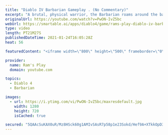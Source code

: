 ```yaml
---
title: "Diablo IV Barbarian Gameplay . (No Commentary)"
excerpt: "A brutal, physical warrior, the Barbarian roams around the battlefield constantly, dishing heavy damage and wielding an array of powerful weapons with ease."
originalUrl: https://youtube.com/watch?v=PwON-IvZ5bc
webUrl: https://smartable.ai/apps/diablo4/game/rams-play-diablo-iv-barbarian-gameplay-no-commentary/
type: video
length: PT21M27S
publishedDateTime: 2021-01-24T16:05:28Z
heat: 56

featuredContent: "<iframe width=\"800\" height=\"500\" frameborder=\"0\" src=\"https://www.youtube.com/embed/PwON-IvZ5bc\" allow=\"accelerometer; autoplay; encrypted-media; gyroscope; picture-in-picture\" allowfullscreen></iframe>"

provider:
  name: Ram's Play
  domain: youtube.com

topics:
  - Diablo 4
  - Barbarian

images:
  - url: https://i.ytimg.com/vi/PwON-IvZ5bc/maxresdefault.jpg
    width: 1280
    height: 720
    isCached: true

secured: "5QAAcSuKAX0uR/Mz8HSck60g1AMIvSAsR7p58p1e23Sokd/Hef9A+XTkkOpD3SVpbF0dh93KE6DRUV+WfW0fHGW762DeB9PO67zXpCskQBFV6EGrseB1Rs0gmYZ+aevvMCb0vloPBwFGRZv+PUojsEJp4TPUSko0dyuotHp6YzlTzel2DIk/T7xU3mAXZ2mYhJ990SZc0332JWsI33NvIr1fWPMSXH1UJElC6S7dh7wCHJBQ5uJsdjvKNxiur7l0gkTWbyY5IOrCpOq/nMxtZT+tAwDBodEYgM2RyYSIa2lYVbmY2z0Sqt/Y58aS8ayD0D5WP5uKgGc4BYgw+Pv4KT7U7eIVd/0/omf4AnbkNlXConquheRkRnAH61H2nBmKMlF+ppJ/J3cy0yBhyK75vg46ZhxrJrSVxtOUzdcgBtZTTt+7b58OKL+j9aK2RP/G;s9ap7fsx31fkMauNhTZ8Zg=="
---
```


